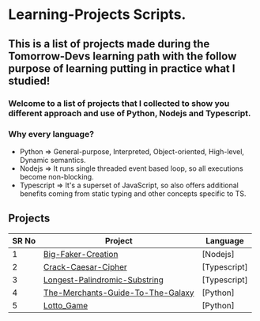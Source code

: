 # Learning-Projects Scripts.


## This is a list of projects made during the Tomorrow-Devs learning path with the follow purpose of learning putting in practice what I studied!


### Welcome to a list of projects that I collected to show you different approach and use of Python, Nodejs and Typescript.


### Why every language?

- Python 	 => General-purpose, Interpreted, Object-oriented, High-level, Dynamic semantics.
- Nodejs 	 => It runs single threaded event based loop, so all executions become non-blocking.
- Typescript => It's a superset of JavaScript, so also offers additional benefits coming from static typing and other concepts specific to TS.



## Projects

| SR No | Project                                                                                                                                | Language                                                  |
| ----- | -------------------------------------------------------------------------------------------------------------------------------------- | ------------------------------------------------------- |
| 1     | [Big-Faker-Creation](https://github.com/fdb86/learning-projects/tree/main/big-faker-creation)                                     | [Nodejs]                  |
| 2     | [Crack-Caesar-Cipher](https://github.com/fdb86/learning-projects/tree/main/crack-caesar-cipher)                                               | [Typescript]              |
| 3     | [Longest-Palindromic-Substring](https://github.com/fdb86/learning-projects/tree/main/longest-palindromic-substring)                                             | [Typescript]                  |
| 4     | [The-Merchants-Guide-To-The-Galaxy](https://github.com/fdb86/learning-projects/tree/main/the-merchants-guide-to-the-galaxy)                                                       | [Python]                  |
| 5     | [Lotto_Game](https://github.com/fdb86/learning-projects/tree/main/lotto_game)                                                       | [Python]                  |